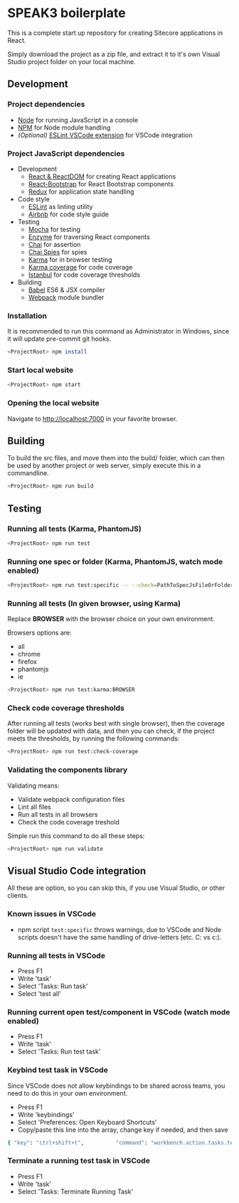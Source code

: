 # SPEAK3 boilerplate
This is a complete start up repository for creating Sitecore applications in React.

Simply download the project as a zip file, and extract it to it's own Visual Studio project folder on your local machine.

## Development
### Project dependencies
- [Node](https://nodejs.org/en/) for running JavaScript in a console
- [NPM](https://www.npmjs.com/) for Node module handling
 - *(Optional)* [ESLint VSCode extension](https://ms-devlabs.gallery.vsassets.io/items?itemName=dbaeumer.vscode-eslint) for VSCode integration

### Project JavaScript dependencies
- Development
    - [React & ReactDOM](https://facebook.github.io/react/) for creating React applications
    - [React-Bootstrap](http://react-bootstrap.github.io/) for React Bootstrap components
    - [Redux](http://redux.js.org/index.html) for application state handling
- Code style
    - [ESLint](http://eslint.org/) as linting utility
    - [Airbnb](https://github.com/airbnb/javascript) for code style guide
- Testing
    - [Mocha](https://mochajs.org) for testing
    - [Enzyme](https://github.com/airbnb/enzyme) for traversing React components
    - [Chai](http://chaijs.com/) for assertion
    - [Chai Spies](https://github.com/chaijs/chai-spies) for spies
    - [Karma](https://karma-runner.github.io/) for in browser testing
    - [Karma coverage](https://github.com/karma-runner/karma-coverage) for code coverage
    - [Istanbul](https://gotwarlost.github.io/istanbul/) for code coverage thresholds
- Building
    - [Babel](http://babeljs.io/) ES6 & JSX compiler
    - [Webpack](https://webpack.github.io) module bundler

### Installation
It is recommended to run this command as Administrator in Windows, since it will update pre-commit git hooks. 
```sh
<ProjectRoot> npm install
```

### Start local website
```sh
<ProjectRoot> npm start
```

### Opening the local website
Navigate to [http://localhost:7000](http://localhost:7000) in your favorite browser.

## Building
To build the src files, and move them into the build/ folder, which can then be used by another project or web server, simply execute this in a commandline.

```sh
<ProjectRoot> npm run build
```

## Testing
### Running all tests (Karma, PhantomJS)
```sh
<ProjectRoot> npm run test
```

### Running one spec or folder (Karma, PhantomJS, watch mode enabled)
```sh
<ProjectRoot> npm run test:specific -- --check=PathToSpecJsFileOrFolder
```

### Running all tests (In given browser, using Karma)
Replace **BROWSER** with the browser choice on your own environment.

Browsers options are:
- all
- chrome
- firefox
- phantomjs
- ie

```sh
<ProjectRoot> npm run test:karma:BROWSER
```

### Check code coverage thresholds
After running all tests (works best with single browser), then the coverage folder will be updated with data, and then you can check, if the project meets the thresholds, by running the following commands: 
```sh
<ProjectRoot> npm run test:check-coverage
```

### Validating the components library
Validating means:
- Validate webpack configuration files
- Lint all files
- Run all tests in all browsers
- Check the code coverage treshold

Simple run this command to do all these steps:
```sh
<ProjectRoot> npm run validate
```

## Visual Studio Code integration
All these are option, so you can skip this, if you use Visual Studio, or other clients.

### Known issues in VSCode
- npm script `test:specific` throws warnings, due to VSCode and Node scripts doesn't have the same handling of drive-letters (etc. C: vs c:).

### Running all tests in VSCode
- Press F1
- Write 'task'
- Select 'Tasks: Run task'
- Select 'test all'

### Running current open test/component in VSCode (watch mode enabled)
- Press F1
- Write 'task'
- Select 'Tasks: Run test task'

### Keybind test task in VSCode
Since VSCode does not allow keybindings to be shared across teams, you need to do this in your own environment.
- Press F1
- Write 'keybindings'
- Select 'Preferences: Open Keyboard Shortcuts'
- Copy/paste this line into the array, change key if needed, and then save
```sh
{ "key": "ctrl+shift+t",          "command": "workbench.action.tasks.test" }
```

### Terminate a running test task in VSCode
- Press F1
- Write 'task'
- Select 'Tasks: Terminate Running Task'